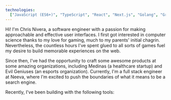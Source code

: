 ```yaml
---
technologies:
  ["JavaScript (ES6+)", "TypeScript", "React", "Next.js", "Golang", "GraphQL"]
---
```


Hi! I'm Chris Nivera, a software engineer with a passion for making approachable and effective user interfaces. I first got interested in computer science thanks to my love for gaming, much to my parents' initial chagrin. Nevertheless, the countless hours I've spent glued to all sorts of games fuel my desire to build memorable experiences on the web.

Since then, I've had the opportunity to craft some awesome products at some amazing organizations, including Medinas (a healthcare startup) and Evil Geniuses (an esports organization). Currently, I'm a full stack engineer at Neeva, where I'm excited to push the boundaries of what it means to be a search engine.

Recently, I've been building with the following tools:
